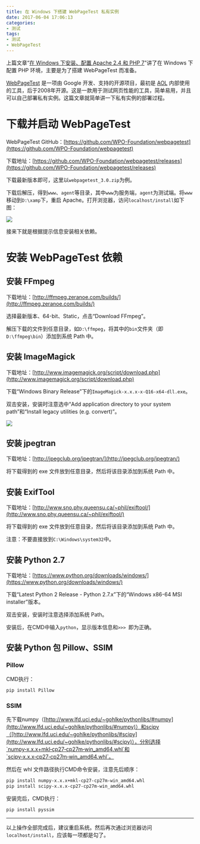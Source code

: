 ```yaml
---
title: 在 Windows 下搭建 WebPageTest 私有实例
date: 2017-06-04 17:06:13
categories:
- 测试
tags:
- 测试
- WebPageTest
---
```


上篇文章“[在 Windows 下安装、配置 Apache 2.4 和 PHP 7](http://ntflc.com/2017/06/04/Install-Apache-and-PHP-on-Windows/)”讲了在 Windows 下配置 PHP 环境，主要是为了搭建 WebPageTest 而准备。

[WebPageTest](https://www.webpagetest.org/) 是一项由 Google 开发、支持的开源项目，最初是 [AOL](http://dev.aol.com/) 内部使用的工具，后于2008年开源。这是一款用于测试网页性能的工具，简单易用，并且可以自己部署私有实例。这篇文章就简单讲一下私有实例的部署过程。

<!-- more -->

# 下载并启动 WebPageTest

WebPageTest GitHub：[https://github.com/WPO-Foundation/webpagetest](https://github.com/WPO-Foundation/webpagetest)

下载地址：[https://github.com/WPO-Foundation/webpagetest/releases](https://github.com/WPO-Foundation/webpagetest/releases)

下载最新版本即可，这里以`webpagetest_3.0.zip`为例。

下载后解压，得到`www`、`agent`等目录，其中`www`为服务端，`agent`为测试端。将`www`移动到`D:\xamp`下，重启 Apache。打开浏览器，访问`localhost/install`如下图：

![](http://i1.piimg.com/1949/a067934c6a7504f2.png)

接来下就是根据提示信息安装相关依赖。

# 安装 WebPageTest 依赖

## 安装 FFmpeg

下载地址：[http://ffmpeg.zeranoe.com/builds/](http://ffmpeg.zeranoe.com/builds/)

选择最新版本、64-bit、Static，点击“Download FFmpeg”。

解压下载的文件到任意目录，如`D:\ffmpeg`，将其中的`bin`文件夹（即`D:\ffmpeg\bin`）添加到系统 Path 中。

## 安装 ImageMagick

下载地址：[http://www.imagemagick.org/script/download.php](http://www.imagemagick.org/script/download.php)

下载“Windows Binary Release”下的`ImageMagick-x.x.x-x-Q16-x64-dll.exe`。

双击安装，安装时注意选中“Add application directory to your system path”和“Install legacy utilities (e.g. convert)”。

![](http://i1.piimg.com/1949/16ae3e2db82ef67e.jpg)

## 安装 jpegtran

下载地址：[http://jpegclub.org/jpegtran/](http://jpegclub.org/jpegtran/)

将下载得到的 exe 文件放到任意目录，然后将该目录添加到系统 Path 中。

## 安装 ExifTool

下载地址：[http://www.sno.phy.queensu.ca/~phil/exiftool/](http://www.sno.phy.queensu.ca/~phil/exiftool/)

将下载得到的 exe 文件放到任意目录，然后将该目录添加到系统 Path 中。

注意：不要直接放到`C:\Windows\system32`中。

## 安装 Python 2.7

下载地址：[https://www.python.org/downloads/windows/](https://www.python.org/downloads/windows/)

下载“Latest Python 2 Release - Python 2.7.x”下的“Windows x86-64 MSI installer”版本。

双击安装，安装时注意选择添加系统 Path。

安装后，在CMD中输入`python`，显示版本信息和`>>> `即为正确。

## 安装 Python 包 Pillow、SSIM

### Pillow

CMD执行：

``` bash
pip install Pillow
```

### SSIM

先下载numpy（[http://www.lfd.uci.edu/~gohlke/pythonlibs/#numpy](http://www.lfd.uci.edu/~gohlke/pythonlibs/#numpy)）和scipy（[http://www.lfd.uci.edu/~gohlke/pythonlibs/#scipy](http://www.lfd.uci.edu/~gohlke/pythonlibs/#scipy)），分别选择`numpy‑x.x.x+mkl‑cp27‑cp27m‑win_amd64.whl`和`scipy‑x.x.x‑cp27‑cp27m‑win_amd64.whl`。

然后在 whl 文件路径执行CMD命令安装，注意先后顺序：

``` bash
pip install numpy‑x.x.x+mkl‑cp27‑cp27m‑win_amd64.whl
pip install scipy‑x.x.x‑cp27‑cp27m‑win_amd64.whl
```

安装完后，CMD执行：

``` bash
pip install pyssim
```

----------

以上操作全部完成后，建议重启系统。然后再次通过浏览器访问`localhost/install`，应该每一项都是勾了。
